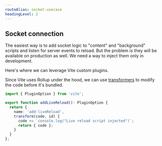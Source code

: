 ```yaml
---
routeAlias: socket-usecase
headingLevel: 2
---
```


## Socket connection

The easiest way is to add socket logic to "content" and "background" scripts and listen for server events to reload. But the problem is they will be available on production as well. We need a way to inject them only in development.

Here's where we can leverage Vite custom plugins.

<div class="mt-2">

Since Vite uses Rollup under the hood, we can use <a target="blank" href="https://rollupjs.org/plugin-development/#transformers">transformers</a> to modify the code before it's bundled.


<div v-click class="mt-2">

```ts twoslash
import { PluginOption } from 'vite';

export function addLiveReload(): PluginOption {
  return {
    name: 'add-liveReload',
    transform(code, id) {
      code += `console.log("Live reload script injected")`;
      return { code };
    }
  }
};
```

</div>

</div>


<!--


-->